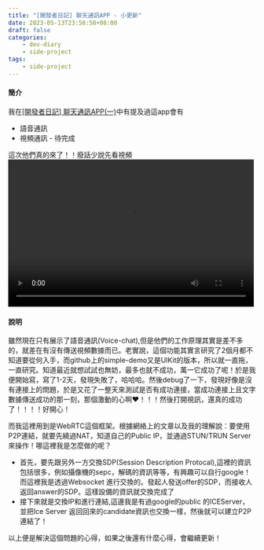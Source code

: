 ```yaml
---
title: "[開發者日記] 聊天通訊APP - 小更新"
date: 2023-05-13T23:58:58+08:00
draft: false
categories:
    - dev-diary
    - side-project
tags: 
    - side-project 
---
```


#### 簡介
我在[[開發者日記] 聊天通訊APP(一)](/post/chat-app-init)中有提及過這app會有
* 語音通訊
* 視頻通訊 - 待完成

這次他們真的來了！！廢話少說先看視頻  
<video src="/videos/chat-app/voice-chat.mp4" controls="controls" width="500" height="300"></video> 

#### 說明
雖然現在只有展示了語音通訊(Voice-chat),但是他們的工作原理其實是差不多的，就差在有沒有傳送視頻數據而已。老實說，這個功能其實言研究了2個月都不知道要從何入手，而github上的simple-demo又是UIKit的版本，所以就一直拖，一直研究。知道最近就想試試也無妨，最多也就不成功，萬一它成功了呢！於是我便開始寫，寫了1-2天，發現失敗了，哈哈哈。然後debug了一下，發現好像是沒有連接上的問題，於是又花了一整天來測試是否有成功連接，當成功連接上且文字數據傳送成功的那一刻，那個激動的心啊❤️！！！然後打開視訊，還真的成功了！！！！好開心！  

而我這裡用到是WebRTC這個框架。根據網絡上的文章以及我的理解說：要使用P2P連結，就要先繞過NAT，知道自己的Public IP，並通過STUN/TRUN Server來操作！哪這裡我是怎麼做的呢？
* 首先，要先跟另外一方交換SDP(Session Description Protocal),這裡的資訊包括很多，例如攝像機的sepc，解碼的資訊等等，有興趣可以自行google！而這裡我是透過Websocket 進行交換的。發起人發送offer的SDP，而接收人返回answer的SDP。這樣設備的資訊就交換完成了
* 接下來就是交換IP和進行連結,這邊我是有過google的public 的ICEServer，並把Ice Server 返回回來的candidate資訊也交換一樣，然後就可以建立P2P連結了！

以上便是解決這個問題的心得，如果之後還有什麼心得，會繼續更新！
